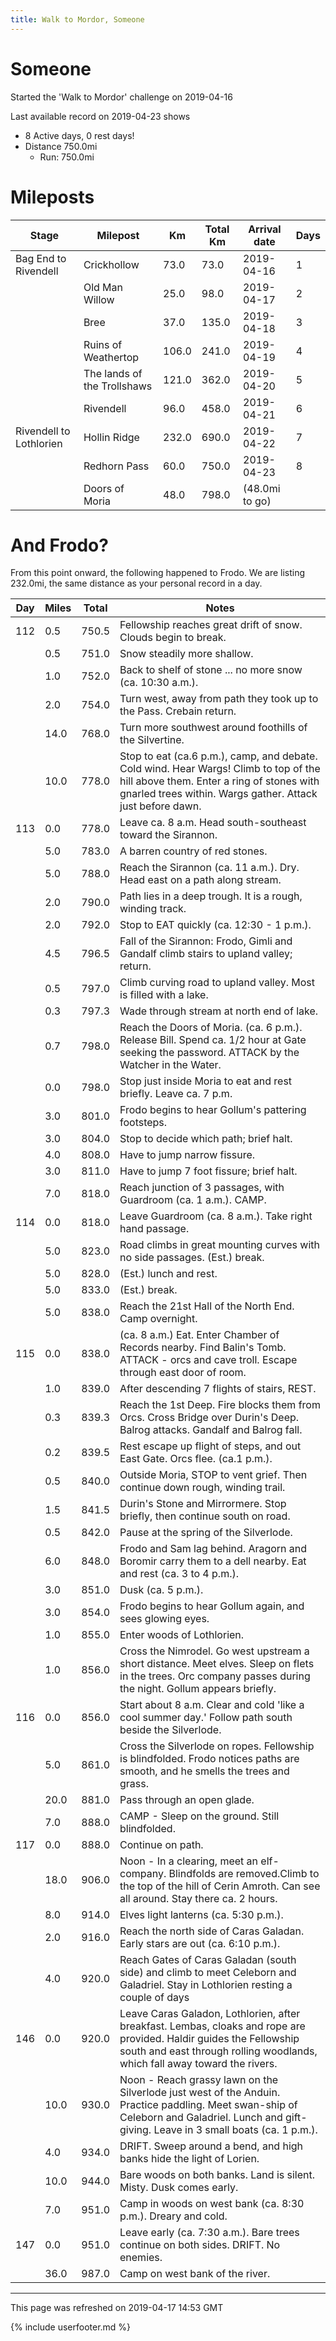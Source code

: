```yaml
---
title: Walk to Mordor, Someone
---
```


# Someone

Started the 'Walk to Mordor' challenge on 2019-04-16

Last available record on 2019-04-23 shows
* 8 Active days, 0 rest days!
* Distance 750.0mi
  * Run: 750.0mi

# Mileposts

| Stage | Milepost | Km | Total Km | Arrival date | Days |
|---|---|---|---|---|---|
| Bag End to Rivendell | Crickhollow | 73.0 | 73.0 | 2019-04-16 | 1 |
|  | Old Man Willow | 25.0 | 98.0 | 2019-04-17 | 2 |
|  | Bree | 37.0 | 135.0 | 2019-04-18 | 3 |
|  | Ruins of Weathertop | 106.0 | 241.0 | 2019-04-19 | 4 |
|  | The lands of the Trollshaws | 121.0 | 362.0 | 2019-04-20 | 5 |
|  | Rivendell | 96.0 | 458.0 | 2019-04-21 | 6 |
| Rivendell to Lothlorien | Hollin Ridge | 232.0 | 690.0 | 2019-04-22 | 7 |
|  | Redhorn Pass | 60.0 | 750.0 | 2019-04-23 | 8 |
|  | Doors of Moria | 48.0 | 798.0 | (48.0mi to go) |  |

# And Frodo?
From this point onward, the following happened to Frodo.
We are listing 232.0mi, the same distance as your personal record in a day.

| Day | Miles | Total | Notes |
| --- | --- | --- | --- |
| 112 | 0.5 | 750.5 | Fellowship reaches great drift of snow. Clouds begin to break. |
|   | 0.5 | 751.0 | Snow steadily more shallow. |
|   | 1.0 | 752.0 | Back to shelf of stone ... no more snow (ca. 10:30 a.m.). |
|   | 2.0 | 754.0 | Turn west, away from path they took up to the Pass. Crebain return. |
|   | 14.0 | 768.0 | Turn more southwest around foothills of the Silvertine. |
|   | 10.0 | 778.0 | Stop to eat (ca.6 p.m.), camp, and debate. Cold wind. Hear Wargs! Climb to top of the hill above them. Enter a ring of stones with gnarled trees within. Wargs gather. Attack just before dawn. |
| 113 | 0.0 | 778.0 | Leave ca. 8 a.m. Head south-southeast toward the Sirannon. |
|   | 5.0 | 783.0 | A barren country of red stones. |
|   | 5.0 | 788.0 | Reach the Sirannon (ca. 11 a.m.). Dry. Head east on a path along stream. |
|   | 2.0 | 790.0 | Path lies in a deep trough. It is a rough, winding track. |
|   | 2.0 | 792.0 | Stop to EAT quickly (ca. 12:30 - 1 p.m.). |
|   | 4.5 | 796.5 | Fall of the Sirannon: Frodo, Gimli and Gandalf climb stairs to upland valley; return. |
|   | 0.5 | 797.0 | Climb curving road to upland valley. Most is filled with a lake. |
|   | 0.3 | 797.3 | Wade through stream at north end of lake. |
|   | 0.7 | 798.0 | Reach the Doors of Moria. (ca. 6 p.m.). Release Bill. Spend ca. 1/2 hour at Gate seeking the password. ATTACK by the Watcher in the Water. |
|   | 0.0 | 798.0 | Stop just inside Moria to eat and rest briefly. Leave ca. 7 p.m. |
|   | 3.0 | 801.0 | Frodo begins to hear Gollum's pattering footsteps. |
|   | 3.0 | 804.0 | Stop to decide which path; brief halt. |
|   | 4.0 | 808.0 | Have to jump narrow fissure. |
|   | 3.0 | 811.0 | Have to jump 7 foot fissure; brief halt. |
|   | 7.0 | 818.0 | Reach junction of 3 passages, with Guardroom (ca. 1 a.m.). CAMP. |
| 114 | 0.0 | 818.0 | Leave Guardroom (ca. 8 a.m.). Take right hand passage. |
|   | 5.0 | 823.0 | Road climbs in great mounting curves with no side passages. (Est.) break. |
|   | 5.0 | 828.0 | (Est.) lunch and rest. |
|   | 5.0 | 833.0 | (Est.) break. |
|   | 5.0 | 838.0 | Reach the 21st Hall of the North End. Camp overnight. |
| 115 | 0.0 | 838.0 | (ca. 8 a.m.) Eat. Enter Chamber of Records nearby. Find Balin's Tomb. ATTACK - orcs and cave troll. Escape through east door of room. |
|   | 1.0 | 839.0 | After descending 7 flights of stairs, REST. |
|   | 0.3 | 839.3 | Reach the 1st Deep. Fire blocks them from Orcs. Cross Bridge over Durin's Deep. Balrog attacks. Gandalf and Balrog fall. |
|   | 0.2 | 839.5 | Rest escape up flight of steps, and out East Gate. Orcs flee. (ca.1 p.m.). |
|   | 0.5 | 840.0 | Outside Moria, STOP to vent grief. Then continue down rough, winding trail. |
|   | 1.5 | 841.5 | Durin's Stone and Mirrormere. Stop briefly, then continue south on road. |
|   | 0.5 | 842.0 | Pause at the spring of the Silverlode. |
|   | 6.0 | 848.0 | Frodo and Sam lag behind. Aragorn and Boromir carry them to a dell nearby. Eat and rest (ca. 3 to 4 p.m.). |
|   | 3.0 | 851.0 | Dusk (ca. 5 p.m.). |
|   | 3.0 | 854.0 | Frodo begins to hear Gollum again, and sees glowing eyes. |
|   | 1.0 | 855.0 | Enter woods of Lothlorien. |
|   | 1.0 | 856.0 | Cross the Nimrodel. Go west upstream a short distance. Meet elves. Sleep on flets in the trees. Orc company passes during the night. Gollum appears briefly. |
| 116 | 0.0 | 856.0 | Start about 8 a.m. Clear and cold 'like a cool summer day.' Follow path south beside the Silverlode. |
|   | 5.0 | 861.0 | Cross the Silverlode on ropes. Fellowship is blindfolded. Frodo notices paths are smooth, and he smells the trees and grass. |
|   | 20.0 | 881.0 | Pass through an open glade. |
|   | 7.0 | 888.0 | CAMP - Sleep on the ground. Still blindfolded. |
| 117 | 0.0 | 888.0 | Continue on path. |
|   | 18.0 | 906.0 | Noon - In a clearing, meet an elf-company. Blindfolds are removed.Climb to the top of the hill of Cerin Amroth. Can see all around. Stay there ca. 2 hours. |
|   | 8.0 | 914.0 | Elves light lanterns (ca. 5:30 p.m.). |
|   | 2.0 | 916.0 | Reach the north side of Caras Galadan. Early stars are out (ca. 6:10 p.m.). |
|   | 4.0 | 920.0 | Reach Gates of Caras Galadan (south side) and climb to meet Celeborn and Galadriel. Stay in Lothlorien resting a couple of days |
| 146 | 0.0 | 920.0 | Leave Caras Galadon, Lothlorien, after breakfast. Lembas, cloaks and rope are provided. Haldir guides the Fellowship south and east through rolling woodlands, which fall away toward the rivers. |
|   | 10.0 | 930.0 | Noon - Reach grassy lawn on the Silverlode just west of the Anduin. Practice paddling. Meet swan-ship of Celeborn and Galadriel. Lunch and gift-giving. Leave in 3 small boats (ca. 1 p.m.). |
|   | 4.0 | 934.0 | DRIFT. Sweep around a bend, and high banks hide the light of Lorien. |
|   | 10.0 | 944.0 | Bare woods on both banks. Land is silent. Misty. Dusk comes early. |
|   | 7.0 | 951.0 | Camp in woods on west bank (ca. 8:30 p.m.). Dreary and cold. |
| 147 | 0.0 | 951.0 | Leave early (ca. 7:30 a.m.). Bare trees continue on both sides. DRIFT. No enemies. |
|   | 36.0 | 987.0 | Camp on west bank of the river. |


---
This page was refreshed on 2019-04-17 14:53 GMT

{% include userfooter.md %}
